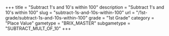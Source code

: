 +++
title = "Subtract 1's and 10's within 100"
description = "Subtract 1's and 10's within 100"
slug = "subtract-1s-and-10s-within-100"
url = "/1st-grade/subtract-1s-and-10s-within-100"
grade = "1st Grade"
category = "Place Value"
gametype = "BRIX_MASTER"
subgametype = "SUBTRACT_MULT_OF_10"
+++